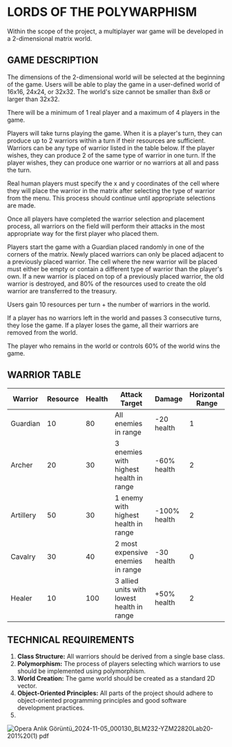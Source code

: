 # LORDS OF THE POLYWARPHISM

Within the scope of the project, a multiplayer war game will be developed in a 2-dimensional matrix world.

## GAME DESCRIPTION

The dimensions of the 2-dimensional world will be selected at the beginning of the game. Users will be able to play the game in a user-defined world of 16x16, 24x24, or 32x32. The world's size cannot be smaller than 8x8 or larger than 32x32.

There will be a minimum of 1 real player and a maximum of 4 players in the game.

Players will take turns playing the game. When it is a player's turn, they can produce up to 2 warriors within a turn if their resources are sufficient. Warriors can be any type of warrior listed in the table below. If the player wishes, they can produce 2 of the same type of warrior in one turn. If the player wishes, they can produce one warrior or no warriors at all and pass the turn.

Real human players must specify the x and y coordinates of the cell where they will place the warrior in the matrix after selecting the type of warrior from the menu. This process should continue until appropriate selections are made.

Once all players have completed the warrior selection and placement process, all warriors on the field will perform their attacks in the most appropriate way for the first player who placed them.

Players start the game with a Guardian placed randomly in one of the corners of the matrix. Newly placed warriors can only be placed adjacent to a previously placed warrior. The cell where the new warrior will be placed must either be empty or contain a different type of warrior than the player's own. If a new warrior is placed on top of a previously placed warrior, the old warrior is destroyed, and 80% of the resources used to create the old warrior are transferred to the treasury.

Users gain 10 resources per turn + the number of warriors in the world.

If a player has no warriors left in the world and passes 3 consecutive turns, they lose the game. If a player loses the game, all their warriors are removed from the world.

The player who remains in the world or controls 60% of the world wins the game.

## WARRIOR TABLE

| Warrior    | Resource | Health | Attack Target                             | Damage       | Horizontal Range | Vertical Range | Diagonal Range |
|------------|----------|--------|-------------------------------------------|--------------|------------------|----------------|----------------|
| Guardian   | 10       | 80     | All enemies in range                      | -20 health   | 1                | 1              | 1              |
| Archer     | 20       | 30     | 3 enemies with highest health in range    | -60% health  | 2                | 2              | 2              |
| Artillery  | 50       | 30     | 1 enemy with highest health in range      | -100% health | 2                | 2              | 0              |
| Cavalry    | 30       | 40     | 2 most expensive enemies in range         | -30 health   | 0                | 0              | 3              |
| Healer     | 10       | 100    | 3 allied units with lowest health in range | +50% health  | 2                | 2              | 2              |

## TECHNICAL REQUIREMENTS

1. **Class Structure:** All warriors should be derived from a single base class.
2. **Polymorphism:** The process of players selecting which warriors to use should be implemented using polymorphism.
3. **World Creation:** The game world should be created as a standard 2D vector.
4. **Object-Oriented Principles:** All parts of the project should adhere to object-oriented programming principles and good software development practices.
5. 
![Opera Anlık Görüntü_2024-11-05_000130_BLM232-YZM22820Lab20-201%20(1) pdf](https://github.com/user-attachments/assets/c67fb320-9c70-4119-a3a2-faf04a45b92a)
